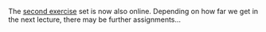 The [second exercise](exercises/Exercise2a.agda) set is now also online. Depending on how far we get in the next lecture, there may be further assignments...
